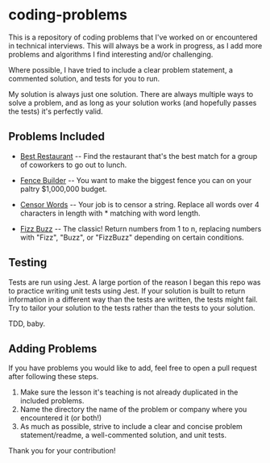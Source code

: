 # coding-problems
This is a repository of coding problems that I've worked on or encountered in technical interviews. This will always be a work in progress, as I add more problems and algorithms I find interesting and/or challenging.

Where possible, I have tried to include a clear problem statement, a commented solution, and tests for you to run. 

My solution is always just one solution. There are always multiple ways to solve a problem, and as long as your solution works (and hopefully passes the tests) it's perfectly valid.

## Problems Included

* [Best Restaurant](https://github.com/magiama9/coding-problems/tree/master/enovational) -- Find the restaurant that's the best match for a group of coworkers to go out to lunch.

* [Fence Builder](https://github.com/magiama9/coding-problems/tree/master/expensive-fence) -- You want to make the biggest fence you can on your paltry $1,000,000 budget.

* [Censor Words](https://github.com/magiama9/coding-problems/tree/master/censor-words) -- Your job is to censor a string. Replace all words over 4 characters in length with * matching with word length.

* [Fizz Buzz](https://github.com/magiama9/coding-problems/tree/master/fizz-buzz) -- The classic! Return numbers from 1 to n, replacing numbers with "Fizz", "Buzz", or "FizzBuzz" depending on certain conditions.

## Testing

Tests are run using Jest. A large portion of the reason I began this repo was to practice writing unit tests using Jest. If your solution is built to return information in a different way than the tests are written, the tests might fail. Try to tailor your solution to the tests rather than the tests to your solution. 

TDD, baby.

## Adding Problems

If you have problems you would like to add, feel free to open a pull request after following these steps.

1. Make sure the lesson it's teaching is not already duplicated in the included problems.
2. Name the directory the name of the problem or company where you encountered it (or both!)
3. As much as possible, strive to include a clear and concise problem statement/readme, a well-commented solution, and unit tests.

Thank you for your contribution!

